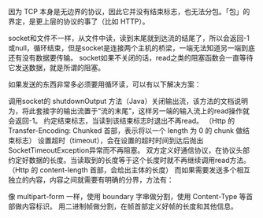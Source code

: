因为 TCP 本身是无边界的协议，因此它并没有结束标志，也无法分包。「包」的界定，是更上层的协议的事了（比如 HTTP）。

socket和文件不一样，从文件中读，读到末尾就到达流的结尾了，所以会返回-1或null，循环结束，但是socket是连接两个主机的桥梁，一端无法知道另一端到底还有没有数据要传输。
socket如果不关闭的话，read之类的阻塞函数会一直等待它发送数据，就是所谓的阻塞。

如果发送的东西非常多必须要用循环读，可以有以下解决方案：

调用socket的 shutdownOutput 方法（Java）关闭输出流，该方法的文档说明为，将此套接字的输出流置于“流的末尾”，这样另一端的输入流上的read操作就会返回-1。
约定结束标志，当读到该结束标志时退出不再read。 （Http 的 Transfer-Encoding: Chunked 首部，表示将以一个 length 为 0 的 chunk 做结束标志）
设置超时（timeout），会在设置的超时时间到达后抛出SocketTimeoutException异常而不再阻塞。
双方定义好通信协议，在协议头部约定好数据的长度。当读取到的长度等于这个长度时就不再继续调用read方法。（Http 的 content-length 首部，会给出主体的长度）
而如果需要发送多个相互独立的内容，内容之间就需要有明确的分界，方法有：

像 multipart-form 一样，使用 boundary 字串做分割，使用 Content-Type 等首部做内容标识。
用二进制帧做分割，在帧首部定义好帧的长度和其他信息。
